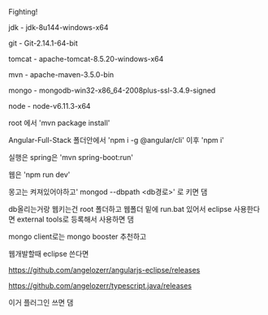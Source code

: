 Fighting!

jdk - jdk-8u144-windows-x64

git - Git-2.14.1-64-bit

tomcat - apache-tomcat-8.5.20-windows-x64

mvn - apache-maven-3.5.0-bin

mongo - mongodb-win32-x86_64-2008plus-ssl-3.4.9-signed

node - node-v6.11.3-x64


root 에서 'mvn package install'

Angular-Full-Stack 폴더안에서 'npm i -g @angular/cli' 이후 'npm i'


실행은 spring은 'mvn spring-boot:run'

웹은 'npm run dev'


몽고는 켜져있어야하고' mongod --dbpath <db경로>' 로 키면 댐


db올리는거랑 웹키는건 root 폴더하고 웹폴더 밑에 run.bat 있어서 eclipse 사용한다면 external tools로 등록해서 사용하면 댐


mongo client로는 mongo booster 추천하고

웹개발할때 eclipse 쓴다면 


https://github.com/angelozerr/angularjs-eclipse/releases

https://github.com/angelozerr/typescript.java/releases


이거 플러그인 쓰면 댐